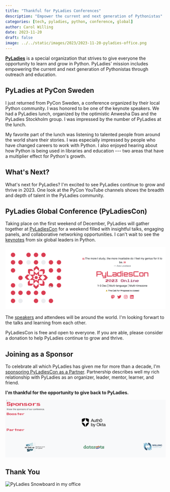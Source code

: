 ```yaml
---
title: "Thankful for PyLadies Conferences"
description: "Empower the current and next generation of Pythonistas"
categories: [tech, pyladies, python, conference, global]
author: Carol Willing
date: 2023-11-20
draft: false
image: ../../static/images/2023/2023-11-20-pyladies-office.png
---
```


[**PyLadies**](https://pyladies.com) is a special organization that strives to give everyone
the opportunity to learn and grow in Python. PyLadies' mission includes
empowering the current and next generation of Pythonistas through
outreach and education.

## PyLadies at PyCon Sweden

I just returned from PyCon Sweden, a conference organized by their
local Python community. I was honored to be one of the keynote speakers.
We had a PyLadies lunch, organized by the optimistic Anwesha Das and
the PyLadies Stockholm group. I was impressed by the number of PyLadies
at the lunch.

My favorite part of the lunch was listening to talented people from
around the world share their stories. I was especially impressed by
people who have changed careers to work with Python. I also enjoyed
hearing about how Python is being used in libraries and education ---
two areas that have a multiplier effect for Python's growth.

## What's Next?

What's next for PyLadies? I'm excited to see PyLadies continue to grow
and thrive in 2023. One look at the PyCon YouTube channels shows
the breadth and depth of talent in the PyLadies community.

## PyLadies Global Conference (PyLadiesCon)

Taking place on the first weekend of December, PyLadies will gather
together at [PyLadiesCon](https://conference.pyladies.com) for a 
weekend filled with insightful talks, engaging panels, and collaborative
networking opportunities. I can't wait to see the [keynotes](https://conference.pyladies.com/speakers.html#keynotes) from six global leaders in Python.

![PyLadies Global Conference](../../static/images/2023/2023-11-20-pyladiescon.png)

The [speakers](https://conference.pyladies.com/speakers.html#speakers) and attendees will be around the world. I'm looking forwart to
the talks and learning from each other.

PyLadiesCon is free and open to everyone. If you are able, please consider
a donation to help PyLadies continue to grow and thrive.

## Joining as a Sponsor

To celebrate all which PyLadies has given me for more than a decade, I'm
[sponsoring PyLadiesCon as a Partner](https://conference.pyladies.com/index.html).
Partnership describes well my rich relationship with PyLadies as an organizer,
leader, mentor, learner, and friend.

**I'm thankful for the opportunity to give back to PyLadies.**

![](../../static/images/2023/2023-11-20-pyladies-sponsor.png)

## Thank You

![PyLadies Snowboard in my office](../../static/images/2023/2023-11-20-pyladies-office.png)